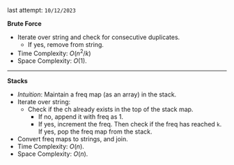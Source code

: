 last attempt: `10/12/2023`

**Brute Force**
- Iterate over string and check for consecutive duplicates. 
  - If yes, remove from string. 
- Time Complexity: $O(n^2/k)$
- Space Complexity: $O(1)$. 

---

**Stacks**
- *Intuition*: Maintain a freq map (as an array) in the stack. 
- Iterate over string:
  - Check if the ch already exists in the top of the stack map. 
    - If no, append it with freq as 1. 
    - If yes, increment the freq. Then check if the freq has reached `k`. If yes, pop the freq map from the stack. 
- Convert freq maps to strings, and join. 
- Time Complexity: $O(n)$. 
- Space Complexity: $O(n)$. 